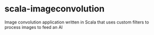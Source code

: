# scala-imageconvolution
Image convolution application written in Scala that uses custom filters to process images to feed an AI
